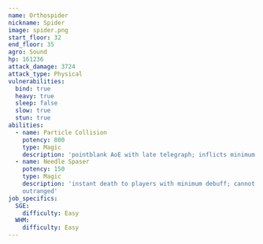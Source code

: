 ```yaml
---
name: Orthospider
nickname: Spider
image: spider.png
start_floor: 32
end_floor: 35
agro: Sound
hp: 161236
attack_damage: 3724
attack_type: Physical
vulnerabilities:
  bind: true
  heavy: true
  sleep: false
  slow: true
  stun: true
abilities:
  - name: Particle Collision
    potency: 800
    type: Magic
    description: 'pointblank AoE with late telegraph; inflicts minimum (20s)'
  - name: Needle Spaser
    potency: 150
    type: Magic
    description: 'instant death to players with minimum debuff; cannot be
    outranged'
job_specifics:
  SGE:
    difficulty: Easy
  WHM:
    difficulty: Easy
---
```

